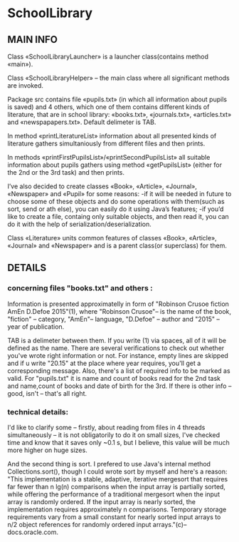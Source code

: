 # SchoolLibrary

## MAIN INFO

Class «SchoolLibraryLauncher» is a launcher class(contains method «main»).

Class «SchoolLibraryHelper» – the main class where all significant methods are invoked. 

Package src contains file «pupils.txt» (in which all information about pupils is saved) and 4 others,
which one of them contains different kinds of literature, that are in school library: 
«books.txt», «journals.txt», «articles.txt» and «newspapapers.txt». Default delimeter is TAB.

In method «printLiteratureList» information about all presented kinds of literature gathers simultaniously
from different files and then prints.

In methods «printFirstPupilsList»/«printSecondPupilsList» all suitable information about pupils gathers using
method «getPupilsList» (either for the 2nd or the 3rd task) and then prints.

I’ve also decided to create classes «Book», «Article», «Journal», «Newspaper» and «Pupil» for some reasons:
-if it will be needed in future to choose some of these objects and do some operations with them(such as sort,
  send or ath else), you can easily do it using Java’s features;
-if you’d like to create a file, containg only suitable objects, and then read it, you can do it with the help of
  serialization/deserialization.
  
Class «Literature» units common features of classes «Book», «Article», «Journal» and «Newspaper» and is a 
parent class(or superclass) for them.
  
 ## DETAILS
  
### concerning files "books.txt" and others :

Information is presented approximatelly in form of "Robinson Crusoe	fiction	AmEn	D.Defoe	2015"(1),
where "Robinson Crusoe"– is the name of the book, "fiction" – category, "AmEn"– language, "D.Defoe" – author and "2015" –
year of publication.
  
TAB is a delimeter between them. If you write (1) via spaces, all of it will be defined as the name. There are several 
verifications to check out whether you've wrote right information or not. For instance, empty lines are skipped and if u 
write "20.15" at the place where year requires, you'll get a corresponding message. 
Also, there's a list of required info to be marked as valid. For "pupils.txt" it is name and count of books read for the 
2nd task and name,count of books and date of birth for the 3rd. If there is other info – good, isn't – that's all right.
  
### technical details:

I'd like to clarify some – firstly, about reading from files in 4 threads simultaneously – it is not obligatorily to do
it on small sizes, I've checked time and know that it saves only ~0.1 s, but I believe, this value will be much more 
higher on huge sizes. 

And the second thing is sort. I prefered to use Java's internal method Collections.sort(), though I could wrote 
sort by myself and here's a reason:
"This implementation is a stable, adaptive, iterative mergesort that requires far fewer than n lg(n) comparisons when the 
input array is partially sorted, while offering the performance of a 
traditional mergesort when the input array is randomly ordered. If the input array is nearly sorted, the implementation
requires approximately n comparisons. Temporary storage requirements vary from a small constant for nearly sorted input
arrays to n/2 object references for randomly ordered input arrays."(c)–docs.oracle.com.
      

    
   
